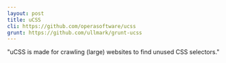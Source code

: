 ```yaml
---
layout: post
title: uCSS
cli: https://github.com/operasoftware/ucss
grunt: https://github.com/ullmark/grunt-ucss
---
```


"uCSS is made for crawling (large) websites to find unused CSS selectors."
